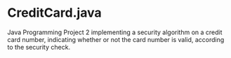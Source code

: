 # CreditCard.java
Java Programming Project 2 implementing a security algorithm on a credit card number, indicating whether or not the card number is valid, according to the security check. 
